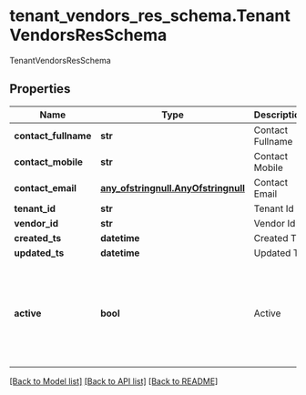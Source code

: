 # tenant_vendors_res_schema.TenantVendorsResSchema

TenantVendorsResSchema
## Properties
Name | Type | Description | Notes
------------ | ------------- | ------------- | -------------
**contact_fullname** | **str** | Contact Fullname | 
**contact_mobile** | **str** | Contact Mobile | 
**contact_email** | [**any_ofstringnull.AnyOfstringnull**](AnyOfstringnull.md) | Contact Email | 
**tenant_id** | **str** | Tenant Id | 
**vendor_id** | **str** | Vendor Id | 
**created_ts** | **datetime** | Created Ts | 
**updated_ts** | **datetime** | Updated Ts | 
**active** | **bool** | Active | [optional]  if omitted the server will use the default value of True

[[Back to Model list]](../README.md#documentation-for-models) [[Back to API list]](../README.md#documentation-for-api-endpoints) [[Back to README]](../README.md)


